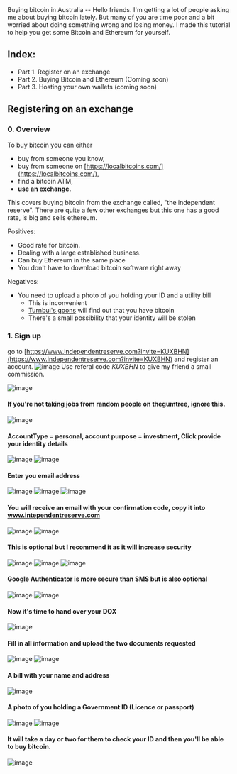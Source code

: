 <link type="text/css" rel="stylesheet" href="main.css" />
Buying bitcoin in Australia
--
Hello friends. I'm getting a lot of people asking me about buying bitcoin lately. 
But many of you are time poor and a bit worried about doing something wrong and losing money. 
I made this tutorial to help you get some Bitcoin and Ethereum for yourself. 


Index:
--
* Part 1. Register on an exchange
* Part 2. Buying Bitcoin and Ethereum (Coming soon)
* Part 3. Hosting your own wallets (coming soon)

Registering on an exchange
--
### 0. Overview
To buy bitcoin you can either
* buy from someone you know,
* buy from someone on [https://localbitcoins.com/](https://localbitcoins.com/),
* find a bitcoin ATM,
* **use an exchange.**

This covers buying bitcoin from the exchange called, "the independent reserve". There are quite a few other exchanges but this one has a good rate, is big and sells ethereum.

Positives:
* Good rate for bitcoin.
* Dealing with a large established business.
* Can buy Ethereum in the same place
* You don't have to download bitcoin software right away

Negatives:
* You need to upload a photo of you holding your ID and a utility bill
    * This is inconvenient
    * [Turnbul's goons](https://www.fairfaxstatic.com.au/content/dam/images/g/x/c/n/3/r/image.related.articleLeadwide.620x349.gxcn46.png/1501038190091.jpg) will find out that you have bitcoin
    * There's a small possibility that your identity will be stolen

### 1. Sign up
go to [https://www.independentreserve.com?invite=KUXBHN](https://www.independentreserve.com?invite=KUXBHN) and register an account.
![image](img/1.png?raw=true)
Use referal code *KUXBHN* to give my friend a small commission.

![image](img/2-signup.png?raw=true)

#### If you're not taking jobs from random people on thegumtree, ignore this.
![image](img/3.png?raw=true)
#### AccountType = personal, account purpose = investment, Click provide your identity details
![image](img/4.png?raw=true)
![image](img/5.png?raw=true)
#### Enter you email address
![image](img/6.png?raw=true)
![image](img/7.png?raw=true)
![image](img/8.png?raw=true)
#### You will receive an email with your confirmation code, copy it into www.intependentreserve.com
![image](img/9.png?raw=true)
![image](img/10.png?raw=true)
#### This is optional but I recommend it as it will increase security
![image](img/11.png?raw=true)
![image](img/12.png?raw=true)
![image](img/13.png?raw=true)
#### Google Authenticator is more secure than SMS but is also optional
![image](img/14.png?raw=true)
![image](img/15.png?raw=true)
#### Now it's time to hand over your DOX
![image](img/17.png?raw=true)
#### Fill in all information and upload the two documents requested
![image](img/18.png?raw=true)
![image](img/19.png?raw=true)
#### A bill with your name and address
![image](img/internode.png?raw=true)
#### A photo of you holding a Government ID (Licence or passport)
![image](img/passport.png?raw=true)
![image](img/20.png?raw=true)
#### It will take a day or two for them to check your ID and then you'll be able to buy bitcoin.
![image](img/21.png?raw=true)
